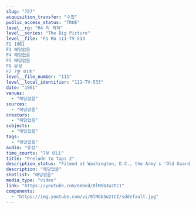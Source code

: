 ```yaml
---
slug: "757"
acquisition_transfer: "수집"
public_access_status: "TRUE"
level__rg: "R4 빅 픽쳐"
level__series: "The Big Picture"
level__file: "F1 RG 111-TV-533
F2 1961
F3 해당없음
F4 해당없음
F5 해당없음
F6 유성
F7 7분 01초"
level__file_number: "111"
level__local_identifier: "111-TV-533"
date: "1961"
venues: 
  - "해당없음"
sources: 
  - "해당없음"
creators: 
  - "해당없음"
subjects: 
  - "해당없음"
tags: 
  - "해당없음"
audio: "유성"
time_courts: "7분 01초"
title: "Prelude to Taps 2"
description_status: "Filmed at Washington, D.C., the Army`s 'Old Guard' - the 3rd Infantry Regiment - combines with the U.S. Army Band to present its annual pageant of military skills and traditions."
description: "해당없음"
shotlist: "해당없음"
media_type: "video"
link: "https://youtube.com/embed/0lMGb3u2tCI"
components: 
  - "https://img.youtube.com/vi/0lMGb3u2tCI/sddefault.jpg"
---
```

